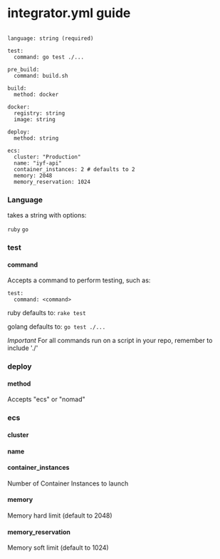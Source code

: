 # integrator.yml guide

```

language: string (required)

test:
  command: go test ./...

pre_build:
  command: build.sh

build:
  method: docker

docker:
  registry: string
  image: string

deploy:
  method: string

ecs:
  cluster: "Production"
  name: "iyf-api"
  container_instances: 2 # defaults to 2
  memory: 2048
  memory_reservation: 1024
```

### Language

takes a string with options:

`ruby`
`go`

### test

#### command

Accepts a command to perform testing, such as:

```
test:
  command: <command>
```

ruby defaults to: `rake test`

golang defaults to: `go test ./...`

*Important* For all commands run on a script in your repo, remember to include './'

### deploy

#### method

Accepts "ecs" or "nomad"

### ecs

#### cluster
#### name
#### container_instances
Number of Container Instances to launch

#### memory
Memory hard limit (default to 2048)

#### memory_reservation
Memory soft limit (default to 1024)
